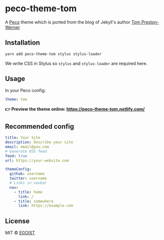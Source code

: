 # peco-theme-tom

A [Peco](https://github.com/egojump/peco) theme which is ported from the blog of Jekyll's author [Tom Preston-Werner](http://tom.preston-werner.com/)

## Installation

```bash
yarn add peco-theme-tom stylus stylus-loader
```

We write CSS in Stylus so `stylus` and `stylus-loader` are required here.

## Usage

In your Peco config:

```yaml
theme: tom
```

__👉 Preview the theme online: https://peco-theme-tom.netlify.com/__

## Recommended config

```yaml
title: Your Site
description: Describe your site
email: email@you.com
# Generate RSS feed
feed: true
url: https://your-website.com

themeConfig:
  github: username
  twitter: username
  # Links in navbar
  nav:
    - title: home
      link: /
    - title: somewhere
      link: https://example.com
```

## License 

MIT &copy; [EGOIST](https://github.com/egoist)